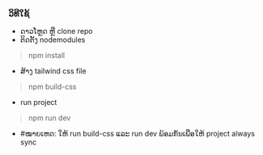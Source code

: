 ### ວິທີໃຊ້
- ດາວໂຫຼດ ຫຼື clone repo 
- ຕິດຕັ້ງ nodemodules
> npm install
- ສ້າງ tailwind css file
> npm build-css
- run project
> npm run dev
- #ໝາຍເຫດ: ໃຫ້ run build-css ແລະ run dev ພ້ອມກັນເພື່ອໃຫ້ project always sync
